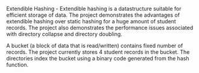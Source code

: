  
Extendible Hashing - Extendible hashing is a datastructure suitable for efficient storage of data. The project demonstrates the advantages of extendible hashing over static hashing for a huge amount of student records. The project also demonstrates the performance issues associated with directory collapse and directory doubling. 

A bucket (a block of data that is read/written) contains fixed number of records. The project currently stores 4 student records in the bucket. The directories index the bucket using a binary code generated from the hash function.